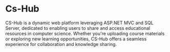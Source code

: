 # Cs-Hub
CS-Hub is a dynamic web platform leveraging ASP.NET MVC and SQL Server, dedicated to enabling users to share and access educational resources in computer science. Whether you're uploading course materials or exploring new learning opportunities, CS-Hub offers a seamless experience for collaboration and knowledge sharing.
